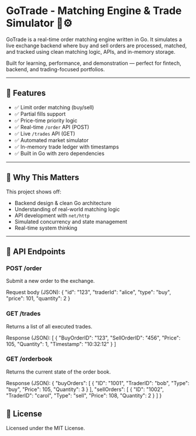 # GoTrade - Matching Engine & Trade Simulator 💸⚙️

GoTrade is a real-time order matching engine written in Go. It simulates a live exchange backend where buy and sell orders are processed, matched, and tracked using clean matching logic, APIs, and in-memory storage.

Built for learning, performance, and demonstration — perfect for fintech, backend, and trading-focused portfolios.

---

## 🚀 Features

- ✅ Limit order matching (buy/sell)
- ✅ Partial fills support
- ✅ Price-time priority logic
- ✅ Real-time `/order` API (POST)
- ✅ Live `/trades` API (GET)
- ✅ Automated market simulator
- ✅ In-memory trade ledger with timestamps
- ✅ Built in Go with zero dependencies

---

## 🧠 Why This Matters

This project shows off:

- Backend design & clean Go architecture
- Understanding of real-world matching logic
- API development with `net/http`
- Simulated concurrency and state management
- Real-time system thinking

---

## 📡 API Endpoints

### POST /order
Submit a new order to the exchange.

Request body (JSON):
{
  "id": "123",
  "traderId": "alice",
  "type": "buy",
  "price": 101,
  "quantity": 2
}

### GET /trades
Returns a list of all executed trades.

Response (JSON):
[
  {
    "BuyOrderID": "123",
    "SellOrderID": "456",
    "Price": 105,
    "Quantity": 1,
    "Timestamp": "10:32:12"
  }
]

### GET /orderbook
Returns the current state of the order book.

Response (JSON):
{
  "buyOrders": [
    {
      "ID": "1001",
      "TraderID": "bob",
      "Type": "buy",
      "Price": 105,
      "Quantity": 3
    }
  ],
  "sellOrders": [
    {
      "ID": "1002",
      "TraderID": "carol",
      "Type": "sell",
      "Price": 108,
      "Quantity": 2
    }
  ]
}

## 📄 License

Licensed under the MIT License.